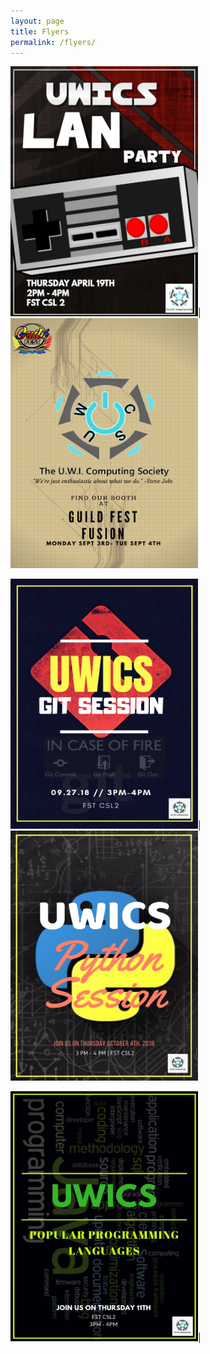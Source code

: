 ```yaml
---
layout: page
title: Flyers
permalink: /flyers/
---
```

<img src="/assets/LAN PARTY.jpg" width="300" height="400">|<img src="/assets/guildfest.jpg" width="300" height="400">


<img src="/assets/gitsession.png" width="300" height="400">|<img src="/assets/pythonsession.png" width="300" height="400">


<img src="/assets/popularlanguages.jpeg" width="300" height="400">|
